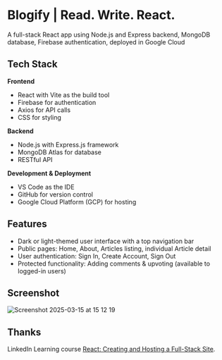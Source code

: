 # Blogify | Read. Write. React.

A full-stack React app using Node.js and Express backend, MongoDB database, Firebase authentication, deployed in Google Cloud

## Tech Stack

**Frontend**
- React with Vite as the build tool
- Firebase for authentication
- Axios for API calls
- CSS for styling

**Backend**
- Node.js with Express.js framework
- MongoDB Atlas for database
- RESTful API

**Development & Deployment**
- VS Code as the IDE
- GitHub for version control
- Google Cloud Platform (GCP) for hosting

## Features

- Dark or light-themed user interface with a top navigation bar
- Public pages: Home, About, Articles listing, individual Article detail
- User authentication: Sign In, Create Account, Sign Out
- Protected functionality: Adding comments & upvoting (available to logged-in users)

## Screenshot

![Screenshot 2025-03-15 at 15 12 19](https://github.com/user-attachments/assets/57297544-746d-4b7a-bab2-a9c32df6896f)

## Thanks
LinkedIn Learning course [React: Creating and Hosting a Full-Stack Site](https://www.linkedin.com/learning-login/share?forceAccount=false&redirect=https%3A%2F%2Fwww.linkedin.com%2Flearning%2Freact-creating-and-hosting-a-full-stack-site-24928483%3Ftrk%3Dshare_ent_url%26shareId%3DMQUcG3bpQ%252BeSO3CBqaxnLw%253D%253D).

